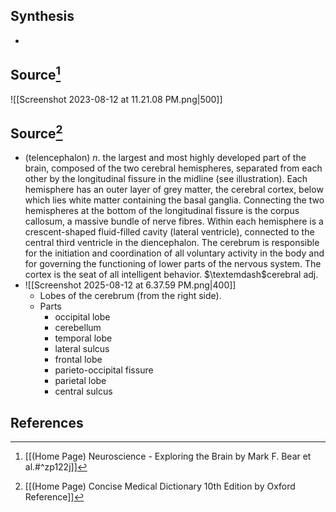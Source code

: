 ## Synthesis
- 
## Source[^1]
![[Screenshot 2023-08-12 at 11.21.08 PM.png|500]]
## Source[^2]
- (telencephalon) $n$. the largest and most highly developed part of the brain, composed of the two cerebral hemispheres, separated from each other by the longitudinal fissure in the midline (see illustration). Each hemisphere has an outer layer of grey matter, the cerebral cortex, below which lies white matter containing the basal ganglia. Connecting the two hemispheres at the bottom of the longitudinal fissure is the corpus callosum, a massive bundle of nerve fibres. Within each hemisphere is a crescent-shaped fluid-filled cavity (lateral ventricle), connected to the central third ventricle in the diencephalon. The cerebrum is responsible for the initiation and coordination of all voluntary activity in the body and for governing the functioning of lower parts of the nervous system. The cortex is the seat of all intelligent behavior. $\textemdash$cerebral adj.
- ![[Screenshot 2025-08-12 at 6.37.59 PM.png|400]]
	- Lobes of the cerebrum (from the right side).
	- Parts
		- occipital lobe
		- cerebellum
		- temporal lobe
		- lateral sulcus
		- frontal lobe
		- parieto-occipital fissure
		- parietal lobe
		- central sulcus
## References

[^1]: [[(Home Page) Neuroscience - Exploring the Brain by Mark F. Bear et al.#^zp122j]]
[^2]: [[(Home Page) Concise Medical Dictionary 10th Edition by Oxford Reference]]